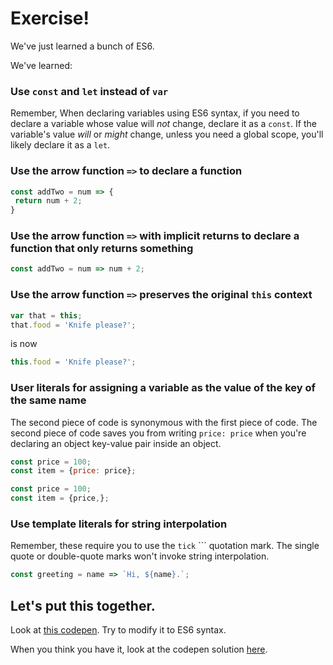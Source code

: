 # Exercise!

We've just learned a bunch of ES6.

We've learned:

### Use `const` and `let` instead of `var`
Remember, When declaring variables using ES6 syntax, if you need to declare a variable whose value will _not_ change, declare it as a `const`. If the variable's value _will_ or _might_ change, unless you need a global scope, you'll likely declare it as a `let`.

### Use the arrow function `=>` to declare a function
```js
const addTwo = num => {
 return num + 2;
}
```


### Use the arrow function `=>` with implicit returns to declare a function that only returns something
```js
const addTwo = num => num + 2;
```


### Use the arrow function `=>` preserves the original `this` context
```js
var that = this;
that.food = 'Knife please?';
```
 
 is now
 
```js
this.food = 'Knife please?';
```


### User literals for assigning a variable as the value of the key of the same name
The second piece of code is synonymous with the first piece of code. The second
piece of code saves you from writing `price: price` when you're declaring an
object key-value pair inside an object.
 
 ```js
 const price = 100;
 const item = {price: price};
 ```
 
 ```js
 const price = 100;
 const item = {price,};
 ```


 ### Use template literals for string interpolation
 Remember, these require you to use the `tick` `\`` quotation mark. The single
 quote or double-quote marks won't invoke string interpolation.
 
 ```js
 const greeting = name => `Hi, ${name}.`;
 ```

## Let's put this together.

Look at [this codepen](https://codepen.io/susir/pen/yMWvWm). Try to modify it to ES6 syntax.

When you think you have it, look at the codepen solution [here](https://codepen.io/susir/pen/OpYvqK).
